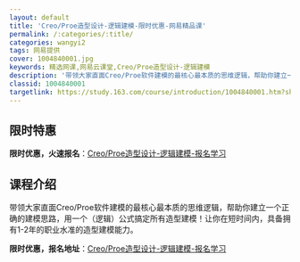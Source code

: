 ```yaml
---
layout: default
title: 'Creo/Proe造型设计-逻辑建模-限时优惠-网易精品课'
permalink: /:categories/:title/
categories: wangyi2
tags: 网易提供
cover: 1004840001.jpg
keywords: 精选网课,网易云课堂,Creo/Proe造型设计-逻辑建模
description: '带领大家直面Creo/Proe软件建模的最核心最本质的思维逻辑，帮助你建立一个正确的建模思路，用一个（逻辑）公式搞定所有'
classid: 1004840001
targetlink: https://study.163.com/course/introduction/1004840001.htm?share=1&shareId=1025206652&utm_campaign=share&utm_medium=iphoneShare&utm_source=&utm_u=1025206652
---
```


## 限时特惠

**限时优惠，火速报名**：[Creo/Proe造型设计-逻辑建模-报名学习](https://study.163.com/course/introduction/1004840001.htm?share=1&shareId=1025206652&utm_campaign=share&utm_medium=iphoneShare&utm_source=&utm_u=1025206652)

## 课程介绍

带领大家直面Creo/Proe软件建模的最核心最本质的思维逻辑，帮助你建立一个正确的建模思路，用一个（逻辑）公式搞定所有造型建模！让你在短时间内，具备拥有1-2年的职业水准的造型建模能力。

**限时优惠，报名地址**：[Creo/Proe造型设计-逻辑建模-报名学习](https://study.163.com/course/introduction/1004840001.htm?share=1&shareId=1025206652&utm_campaign=share&utm_medium=iphoneShare&utm_source=&utm_u=1025206652)

